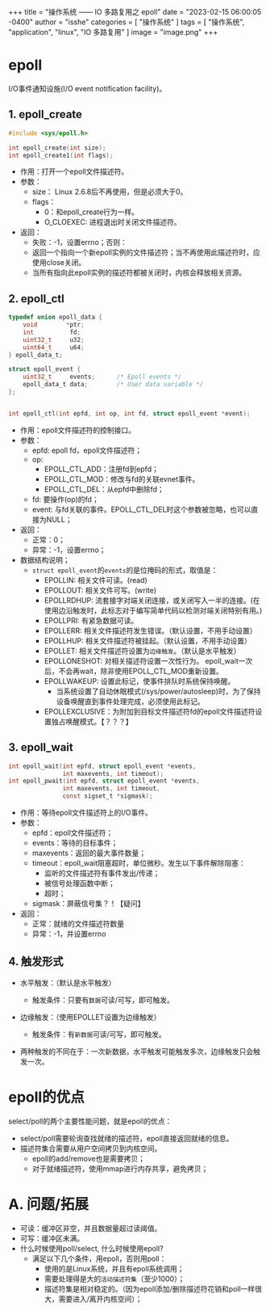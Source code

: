 +++
title = "操作系统 —— IO 多路复用之 epoll"
date = "2023-02-15 06:00:05 -0400"
author = "isshe"
categories = [ "操作系统" ]
tags = [ "操作系统", "application", "linux", "IO 多路复用" ]
image = "image.png"
+++


# epoll
I/O事件通知设施(I/O event notification facility)。

## 1. epoll_create
```c
#include <sys/epoll.h>

int epoll_create(int size);
int epoll_create1(int flags);
```
* 作用：打开一个epoll文件描述符。
* 参数：
    * size： Linux 2.6.8后不再使用，但是必须大于0。
    * flags：
        * 0：和epoll_create行为一样。
        * O_CLOEXEC: 进程退出时关闭文件描述符。
* 返回：
    * 失败：-1，设置errno；否则：
    * 返回一个指向一个新epoll实例的文件描述符；当不再使用此描述符时，应使用close关闭。
    * 当所有指向此epoll实例的描述符都被关闭时，内核会释放相关资源。

## 2. epoll_ctl
```c
typedef union epoll_data {
    void        *ptr;
    int          fd;
    uint32_t     u32;
    uint64_t     u64;
} epoll_data_t;

struct epoll_event {
    uint32_t     events;      /* Epoll events */
    epoll_data_t data;        /* User data variable */
};


int epoll_ctl(int epfd, int op, int fd, struct epoll_event *event);  
```
* 作用：epoll文件描述符的控制接口。
* 参数：
    * epfd: epoll fd，epoll文件描述符；
    * op:
        * EPOLL_CTL_ADD：注册fd到epfd；
        * EPOLL_CTL_MOD：修改与fd的关联evnet事件。
        * EPOLL_CTL_DEL：从epfd中删除fd；
    * fd: 要操作(op)的fd；
    * event: 与fd关联的事件。EPOLL_CTL_DEL时这个参数被忽略，也可以直接为NULL；
* 返回：
    * 正常：0；
    * 异常：-1，设置errno；
* 数据结构说明；
    * `struct epoll_event`的`events`的是位掩码的形式，取值是：
        * EPOLLIN: 相关文件可读。(read)
        * EPOLLOUT: 相关文件可写。(write)
        * EPOLLRDHUP: 流套接字对端关闭连接，或关闭写入一半的连接。(在使用边沿触发时，此标志对于编写简单代码以检测对端关闭特别有用。)
        * EPOLLPRI: 有紧急数据可读。
        * EPOLLERR: 相关文件描述符发生错误。（默认设置，不用手动设置）
        * EPOLLHUP: 相关文件描述符被挂起。（默认设置，不用手动设置）
        * EPOLLET: 相关文件描述符设置为`边缘触发`。（默认是水平触发）
        * EPOLLONESHOT: 对相关描述符设置一次性行为。 epoll_wait一次后，不会再wait，除非使用EPOLL_CTL_MOD重新设置。
        * EPOLLWAKEUP: 设置此标记，使事件排队时系统保持唤醒。
            * 当系统设置了自动休眠模式(/sys/power/autosleep)时，为了保持设备唤醒直到事件处理完成，必须使用此标记。
        * EPOLLEXCLUSIVE：为附加到目标文件描述符fd的epoll文件描述符设置独占唤醒模式。【？？？】

## 3. epoll_wait
```c
int epoll_wait(int epfd, struct epoll_event *events,
               int maxevents, int timeout);
int epoll_pwait(int epfd, struct epoll_event *events,
               int maxevents, int timeout,
               const sigset_t *sigmask);
```
* 作用：等待epoll文件描述符上的I/O事件。
* 参数：
    * epfd：epoll文件描述符；
    * events：等待的目标事件；
    * maxevents：返回的最大事件数量；
    * timeout：epoll_wait阻塞超时，单位微秒。发生以下事件解除阻塞：
        * 监听的文件描述符有事件发出/传递；
        * 被信号处理函数中断；
        * 超时；
    * sigmask：屏蔽信号集？！【疑问】
* 返回：
    * 正常：就绪的文件描述符数量
    * 异常：-1，并设置errno

## 4. 触发形式
* 水平触发：（默认是水平触发）
    * 触发条件：只要有`数据`可读/可写，即可触发。

* 边缘触发：（使用EPOLLET设置为边缘触发）
    * 触发条件：有`新数据`可读/可写，即可触发。
* 两种触发的不同在于：一次新数据，水平触发可能触发多次，边缘触发只会触发一次。

# epoll的优点
select/poll的两个主要性能问题，就是epoll的优点：
* select/poll需要轮询查找就绪的描述符，epoll直接返回就绪的信息。
* 描述符集合需要从用户空间拷贝到内核空间。
    * epoll的add/remove也是需要拷贝；
    * 对于就绪描述符，使用mmap进行内存共享，避免拷贝；

# A. 问题/拓展
* 可读：缓冲区非空，并且数据量超过读阈值。
* 可写：缓冲区未满。
* 什么时候使用poll/select, 什么时候使用epoll?
    * 满足以下几个条件，用epoll，否则用poll：
        * 使用的是Linux系统，并且有epoll系统调用；
        * 需要处理得是大的`活动描述符集`（至少1000）；
        * 描述符集是相对稳定的。（因为epoll添加/删除描述符花销和poll一样很大，需要进入/离开内核空间）；
